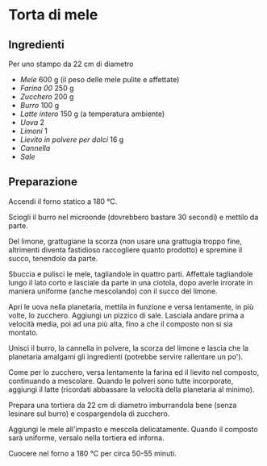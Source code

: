 # Torta di mele

## Ingredienti

Per uno stampo da 22 cm di diametro

- *Mele* 600 g (il peso delle mele pulite e affettate)
- *Farina 00* 250 g
- *Zucchero* 200 g
- *Burro* 100 g
- *Latte intero* 150 g (a temperatura ambiente)
- *Uova* 2
- *Limoni* 1
- *Lievito in polvere per dolci* 16 g
- *Cannella*
- *Sale*


## Preparazione

Accendi il forno statico a 180 °C.

Sciogli il burro nel microonde (dovrebbero bastare 30 secondi) e mettilo da
parte.

Del limone, grattugiane la scorza (non usare una grattugia troppo fine,
altrimenti diventa fastidioso raccogliere quanto prodotto) e spremine il succo,
tenendolo da parte.

Sbuccia e pulisci le mele, tagliandole in quattro parti. Affettale tagliandole
lungo il lato corto e lasciale da parte in una ciotola, dopo averle irrorate in
maniera uniforme (anche mescolando) con il succo del limone.

Apri le uova nella planetaria, mettila in funzione e versa lentamente, in più
volte, lo zucchero. Aggiungi un pizzico di sale. Lasciala andare prima a
velocità media, poi ad una più alta, fino a che il composto non si sia montato.

Unisci il burro, la cannella in polvere, la scorza del limone e lascia che la
planetaria amalgami gli ingredienti (potrebbe servire rallentare un po').

Come per lo zucchero, versa lentamente la farina ed il lievito nel composto,
continuando a mescolare. Quando le polveri sono tutte incorporate, aggiungi il
latte (ricordati abbassare la velocità della planetaria al minimo).

Prepara una tortiera da 22 cm di diametro imburrandola bene (senza lesinare sul
burro) e cospargendola di zucchero.

Aggiungi le mele all'impasto e mescola delicatamente. Quando il composto sarà
uniforme, versalo nella tortiera ed inforna.

Cuocere nel forno a 180 °C per circa 50-55 minuti.
